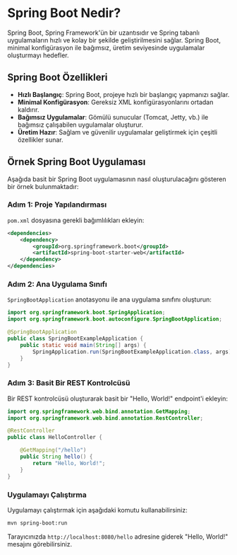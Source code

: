 # Spring Boot Nedir?

Spring Boot, Spring Framework'ün bir uzantısıdır ve Spring tabanlı uygulamaların hızlı ve kolay bir şekilde geliştirilmesini sağlar. Spring Boot, minimal konfigürasyon ile bağımsız, üretim seviyesinde uygulamalar oluşturmayı hedefler.

## Spring Boot Özellikleri

- **Hızlı Başlangıç**: Spring Boot, projeye hızlı bir başlangıç yapmanızı sağlar.
- **Minimal Konfigürasyon**: Gereksiz XML konfigürasyonlarını ortadan kaldırır.
- **Bağımsız Uygulamalar**: Gömülü sunucular (Tomcat, Jetty, vb.) ile bağımsız çalışabilen uygulamalar oluşturur.
- **Üretim Hazır**: Sağlam ve güvenilir uygulamalar geliştirmek için çeşitli özellikler sunar.

## Örnek Spring Boot Uygulaması

Aşağıda basit bir Spring Boot uygulamasının nasıl oluşturulacağını gösteren bir örnek bulunmaktadır:

### Adım 1: Proje Yapılandırması

`pom.xml` dosyasına gerekli bağımlılıkları ekleyin:

```xml
<dependencies>
    <dependency>
        <groupId>org.springframework.boot</groupId>
        <artifactId>spring-boot-starter-web</artifactId>
    </dependency>
</dependencies>
```

### Adım 2: Ana Uygulama Sınıfı

`SpringBootApplication` anotasyonu ile ana uygulama sınıfını oluşturun:

```java
import org.springframework.boot.SpringApplication;
import org.springframework.boot.autoconfigure.SpringBootApplication;

@SpringBootApplication
public class SpringBootExampleApplication {
    public static void main(String[] args) {
        SpringApplication.run(SpringBootExampleApplication.class, args);
    }
}
```

### Adım 3: Basit Bir REST Kontrolcüsü

Bir REST kontrolcüsü oluşturarak basit bir "Hello, World!" endpoint'i ekleyin:

```java
import org.springframework.web.bind.annotation.GetMapping;
import org.springframework.web.bind.annotation.RestController;

@RestController
public class HelloController {

    @GetMapping("/hello")
    public String hello() {
        return "Hello, World!";
    }
}
```

### Uygulamayı Çalıştırma

Uygulamayı çalıştırmak için aşağıdaki komutu kullanabilirsiniz:

```bash
mvn spring-boot:run
```

Tarayıcınızda `http://localhost:8080/hello` adresine giderek "Hello, World!" mesajını görebilirsiniz.
